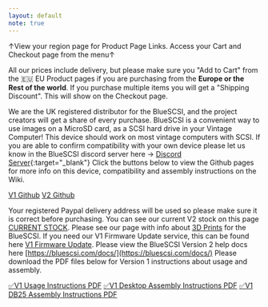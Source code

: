 ```yaml
---
layout: default
note: true
---
```


&#8593;View your region page for Product Page Links. Access your Cart and Checkout page from the menu&#8593;

All our prices include delivery, but please make sure you "Add to Cart" from the 🇪🇺 EU Product pages if you are purchasing from the <b>Europe or the Rest of the world</b>. If you purchase multiple items you will get a "Shipping Discount". This will show on the Checkout page.

We are the UK registered distributor for the BlueSCSI, and the project creators will get a share of every purchase. BlueSCSI is a convenient way to use images on a MicroSD card, as a SCSI hard drive in your Vintage Computer! This device should work on most vintage computers with SCSI. If you are able to confirm compatibility with your own device please let us know in the BlueSCSI discord server here → [Discord Server](https://discord.gg/kx2Kybx2mk){:target="_blank"} Click the buttons below to view the Github pages for more info on this device, compatibility and assembly instructions on the Wiki.

<p class="lead text-center">
    <a href="https://github.com/erichelgeson/BlueSCSI" target="_blank" class="btn btn-lg btn-primary">V1 Github</a>&nbsp;<a href="https://github.com/BlueSCSI" target="_blank" class="btn btn-lg btn-primary">V2 Github</a>
</p>
            
Your registered Paypal delivery address will be used so please make sure it is correct before purchasing. You can see our current V2 stock on this page [CURRENT STOCK](/stock). Please see our page with info about [3D Prints](/print) for the BlueSCSI. If you need our V1 Firmware Update service, this can be found here [V1 Firmware Update](https://py.pl/1pvmZa). Please view the BlueSCSI Version 2 help docs here [https://bluescsi.com/docs/](https://bluescsi.com/docs/) Please download the PDF files below for Version 1 instructions about usage and assembly.

<a href="/assets/pdfs/BlueSCSI_Instructions.pdf" target="_blank">&#9989;V1 Usage Instructions PDF</a>
<a href="/assets/pdfs/BlueSCSI_assembly.pdf" target="_blank">&#9989;V1 Desktop Assembly Instructions PDF</a>
<a href="/assets/pdfs/BlueSCSI_Assembly_DB25.pdf" target="_blank">&#9989;V1 DB25 Assembly Instructions PDF</a>